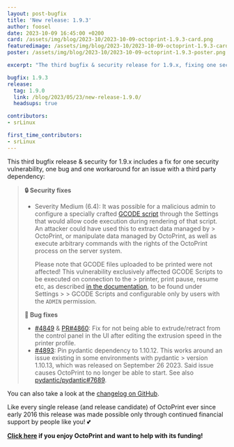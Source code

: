 ```yaml
---
layout: post-bugfix
title: 'New release: 1.9.3'
author: foosel
date: 2023-10-09 16:45:00 +0200
card: /assets/img/blog/2023-10/2023-10-09-octoprint-1.9.3-card.png
featuredimage: /assets/img/blog/2023-10/2023-10-09-octoprint-1.9.3-card.png
poster: /assets/img/blog/2023-10/2023-10-09-octoprint-1.9.3-poster.png

excerpt: "The third bugfix & security release for 1.9.x, fixing one security vulnerability, one bug and adding one workaround for an issue with a third party dependency."

bugfix: 1.9.3
release:
  tag: 1.9.0
  link: /blog/2023/05/23/new-release-1.9.0/
  headsups: true

contributors:
- srLinux

first_time_contributors:
- srLinux
---
```


This third bugfix release & security for 1.9.x includes a fix for one security vulnerability, one bug and one workaround for an issue with a third party dependency:

> **🔒 Security fixes**
> 
> - Severity Medium (6.4): It was possible for a malicious admin to configure a specially crafted [GCODE script](https://docs.octoprint.org/en/master/features/gcode_scripts.html) through the Settings that would allow code execution during rendering of that script. An attacker could have used this to extract data managed by > OctoPrint, or manipulate data managed by OctoPrint, as well as execute arbitrary commands with the rights of the OctoPrint process on the server system. 
>   
>   Please note that GCODE files uploaded to be printed were not affected! This vulnerability exclusively affected GCODE Scripts to be executed on connection to the > printer, print pause, resume etc, as described [in the documentation](https://docs.octoprint.org/en/master/features/gcode_scripts.html), to be found under Settings > > GCODE Scripts and configurable only by users with the `ADMIN` permission.
> 
>   <!-- See also the [GitHub Security Advisory]() and [CVE-2023-41047](https://nvd.nist.gov/vuln/detail/CVE-2023-41047). -->
> 
> **🐛 Bug fixes**
> 
> - [#4849](https://github.com/OctoPrint/OctoPrint/issues/4849) & [PR#4860](https://github.com/OctoPrint/OctoPrint/pull/4860): Fix for not being able to extrude/retract from the control panel in the UI after editing the extrusion speed in the printer profile.
> - [#4893](https://github.com/OctoPrint/OctoPrint/issues/4893): Pin pydantic dependency to 1.10.12. This works around an issue existing in some environments with pydantic > version 1.10.13, which was released on September 26 2023. Said issue causes OctoPrint to no longer be able to start. See also [pydantic/pydantic#7689](https://github.com/pydantic/pydantic/issues/7689).

You can also take a look at the [changelog on GitHub](https://github.com/OctoPrint/OctoPrint/releases/tag/1.9.3).

Like every single release (and release candidate) of OctoPrint ever since early 2016 this release was made possible only
through continued financial support by people like you! 💕 

**[Click here](/support-octoprint/) if you enjoy OctoPrint and want to help with its funding!**

